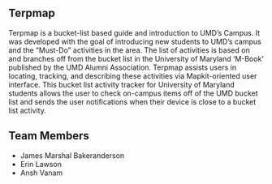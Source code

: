## Terpmap

Terpmap is a bucket-list based guide and introduction to UMD’s Campus. It was developed with the goal of introducing new students to UMD’s campus and the “Must-Do” activities in the area. The list of activities is based on and branches off from the bucket list in the University of Maryland ‘M-Book’ published by the UMD Alumni Association. Terpmap assists users in locating, tracking, and describing these activities via Mapkit-oriented user interface. This bucket list activity tracker for University of Maryland students allows the user to check on-campus items off of the UMD bucket list and sends the user notifications when their device is close to a bucket list activity.

## Team Members

* James Marshal Bakeranderson
* Erin Lawson
* Ansh Vanam

